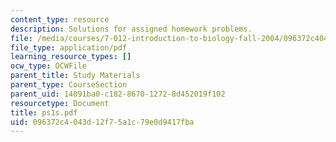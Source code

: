 ```yaml
---
content_type: resource
description: Solutions for assigned homework problems.
file: /media/courses/7-012-introduction-to-biology-fall-2004/096372c4043d12f75a1c79e0d9417fba_ps1s.pdf
file_type: application/pdf
learning_resource_types: []
ocw_type: OCWFile
parent_title: Study Materials
parent_type: CourseSection
parent_uid: 14091ba0-c182-8670-1272-8d452019f102
resourcetype: Document
title: ps1s.pdf
uid: 096372c4-043d-12f7-5a1c-79e0d9417fba
---
```

